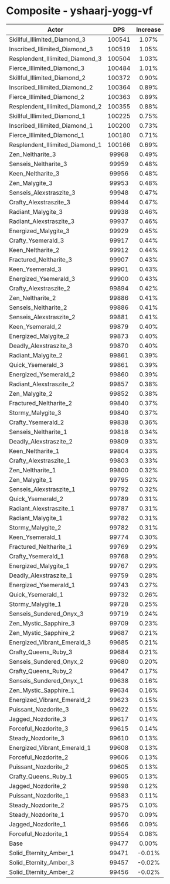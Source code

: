 # Composite - yshaarj-yogg-vf
| Actor | DPS | Increase |
|---|:---:|:---:|
|Skillful_Illimited_Diamond_3|100541|1.07%|
|Inscribed_Illimited_Diamond_3|100519|1.05%|
|Resplendent_Illimited_Diamond_3|100504|1.03%|
|Fierce_Illimited_Diamond_3|100484|1.01%|
|Skillful_Illimited_Diamond_2|100372|0.90%|
|Inscribed_Illimited_Diamond_2|100364|0.89%|
|Fierce_Illimited_Diamond_2|100363|0.89%|
|Resplendent_Illimited_Diamond_2|100355|0.88%|
|Skillful_Illimited_Diamond_1|100225|0.75%|
|Inscribed_Illimited_Diamond_1|100200|0.73%|
|Fierce_Illimited_Diamond_1|100180|0.71%|
|Resplendent_Illimited_Diamond_1|100166|0.69%|
|Zen_Neltharite_3|99968|0.49%|
|Senseis_Neltharite_3|99959|0.48%|
|Keen_Neltharite_3|99956|0.48%|
|Zen_Malygite_3|99953|0.48%|
|Senseis_Alexstraszite_3|99948|0.47%|
|Crafty_Alexstraszite_3|99944|0.47%|
|Radiant_Malygite_3|99938|0.46%|
|Radiant_Alexstraszite_3|99937|0.46%|
|Energized_Malygite_3|99929|0.45%|
|Crafty_Ysemerald_3|99917|0.44%|
|Keen_Neltharite_2|99912|0.44%|
|Fractured_Neltharite_3|99907|0.43%|
|Keen_Ysemerald_3|99901|0.43%|
|Energized_Ysemerald_3|99900|0.43%|
|Crafty_Alexstraszite_2|99894|0.42%|
|Zen_Neltharite_2|99886|0.41%|
|Senseis_Neltharite_2|99886|0.41%|
|Senseis_Alexstraszite_2|99881|0.41%|
|Keen_Ysemerald_2|99879|0.40%|
|Energized_Malygite_2|99873|0.40%|
|Deadly_Alexstraszite_3|99870|0.40%|
|Radiant_Malygite_2|99861|0.39%|
|Quick_Ysemerald_3|99861|0.39%|
|Energized_Ysemerald_2|99860|0.39%|
|Radiant_Alexstraszite_2|99857|0.38%|
|Zen_Malygite_2|99852|0.38%|
|Fractured_Neltharite_2|99840|0.37%|
|Stormy_Malygite_3|99840|0.37%|
|Crafty_Ysemerald_2|99838|0.36%|
|Senseis_Neltharite_1|99818|0.34%|
|Deadly_Alexstraszite_2|99809|0.33%|
|Keen_Neltharite_1|99804|0.33%|
|Crafty_Alexstraszite_1|99803|0.33%|
|Zen_Neltharite_1|99800|0.32%|
|Zen_Malygite_1|99795|0.32%|
|Senseis_Alexstraszite_1|99792|0.32%|
|Quick_Ysemerald_2|99789|0.31%|
|Radiant_Alexstraszite_1|99787|0.31%|
|Radiant_Malygite_1|99782|0.31%|
|Stormy_Malygite_2|99782|0.31%|
|Keen_Ysemerald_1|99774|0.30%|
|Fractured_Neltharite_1|99769|0.29%|
|Crafty_Ysemerald_1|99768|0.29%|
|Energized_Malygite_1|99767|0.29%|
|Deadly_Alexstraszite_1|99759|0.28%|
|Energized_Ysemerald_1|99743|0.27%|
|Quick_Ysemerald_1|99732|0.26%|
|Stormy_Malygite_1|99728|0.25%|
|Senseis_Sundered_Onyx_3|99719|0.24%|
|Zen_Mystic_Sapphire_3|99709|0.23%|
|Zen_Mystic_Sapphire_2|99687|0.21%|
|Energized_Vibrant_Emerald_3|99685|0.21%|
|Crafty_Queens_Ruby_3|99684|0.21%|
|Senseis_Sundered_Onyx_2|99680|0.20%|
|Crafty_Queens_Ruby_2|99647|0.17%|
|Senseis_Sundered_Onyx_1|99638|0.16%|
|Zen_Mystic_Sapphire_1|99634|0.16%|
|Energized_Vibrant_Emerald_2|99623|0.15%|
|Puissant_Nozdorite_3|99622|0.15%|
|Jagged_Nozdorite_3|99617|0.14%|
|Forceful_Nozdorite_3|99615|0.14%|
|Steady_Nozdorite_3|99610|0.13%|
|Energized_Vibrant_Emerald_1|99608|0.13%|
|Forceful_Nozdorite_2|99606|0.13%|
|Puissant_Nozdorite_2|99605|0.13%|
|Crafty_Queens_Ruby_1|99605|0.13%|
|Jagged_Nozdorite_2|99598|0.12%|
|Puissant_Nozdorite_1|99583|0.11%|
|Steady_Nozdorite_2|99575|0.10%|
|Steady_Nozdorite_1|99570|0.09%|
|Jagged_Nozdorite_1|99566|0.09%|
|Forceful_Nozdorite_1|99554|0.08%|
|Base|99477|0.00%|
|Solid_Eternity_Amber_1|99471|-0.01%|
|Solid_Eternity_Amber_3|99457|-0.02%|
|Solid_Eternity_Amber_2|99456|-0.02%|
